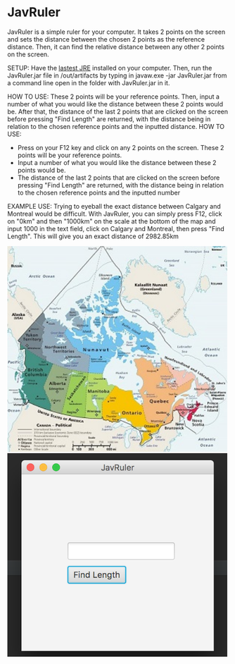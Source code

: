 # JavRuler
JavRuler is a simple ruler for your computer. It takes 2 points on the screen and sets the distance between the chosen 
2 points as the reference distance. Then, it can find the relative distance between any other 2 points on the screen.

SETUP: Have the [lastest JRE](http://www.oracle.com/technetwork/java/javase/downloads/jre8-downloads-2133155.html)
installed on your computer. Then, run the JavRuler.jar file in /out/artifacts by typing in javaw.exe -jar JavRuler.jar from a command line
open in the folder with JavRuler.jar in it.

HOW TO USE:  These 2 points will be your reference points. Then, input a
number of what you would like the distance between these 2 points would be. After that, the distance of the last 2 points that are clicked on the screen
before pressing "Find Length" are returned, with the distance being in relation to the chosen reference points and the inputted distance.
HOW TO USE:
  * Press on your F12 key and click on any 2 points on the screen. These 2 points will be your reference points.
  * Input a number of what you would like the distance between these 2 points would be.
  * The distance of the last 2 points that are clicked on the screen
before pressing "Find Length" are returned, with the distance being in relation to the chosen reference points and the inputted number

EXAMPLE USE:
Trying to eyeball the exact distance between Calgary and Montreal would be difficult. With JavRuler, you can simply
press F12, click on "0km" and then "1000km" on the scale at the bottom of the map and input 1000 in the text field, 
click on Calgary and Montreal, then press 
"Find Length". This will give you an exact distance of 2982.85km

<img src="https://github.com/Ryanfsdf/JavRuler/blob/master/CanadaMap.jpg" width="500">

<img src="https://github.com/Ryanfsdf/JavRuler/blob/master/JavRuler.png" width="500">


